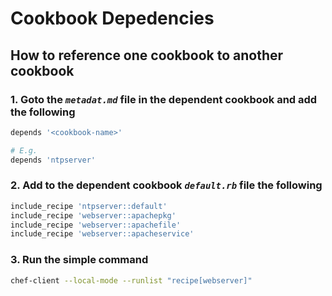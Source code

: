# Cookbook Depedencies

## How to reference one **cookbook** to another **cookbook**

### 1. Goto the _`metadat.md`_ file in the dependent cookbook and add the following

```ruby
depends '<cookbook-name>'

# E.g.
depends 'ntpserver'
```

### 2. Add to the dependent cookbook _`default.rb`_ file the following

```ruby
include_recipe 'ntpserver::default'
include_recipe 'webserver::apachepkg'
include_recipe 'webserver::apachefile'
include_recipe 'webserver::apacheservice'
```

### 3. Run the simple command

```bash
chef-client --local-mode --runlist "recipe[webserver]"
```

